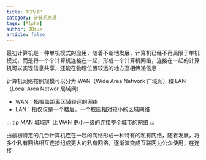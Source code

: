 ```yaml
---
title: TCP/IP
category: 计算机原理
tags: [Alpha]
author: JQiue
article: false
---
```


最初计算机是一种单机模式的应用，随着不断地发展，计算机已经不再局限于单机模式，而是将一个个计算机连接在一起，形成一个计算机网络，连接在一起的计算机可以实现信息共享，还能在物理位置较远的地方互相传递信息

计算机网络按照规模可以分为 WAN（Wide Area Network 广域网）和 LAN（Local Area Networ 局域网）

+ WAN：指覆盖距离区域较远的网络
+ LAN：指仅仅是一个楼层，一个校园相对较小的区域网络

::: tip MAN 城域网
比 WAN 更小一级的连接整个城市的网络
:::

由最初特定的几台计算机连在一起的网络形成一种特有的私有网络，随着发展，将多个私有网络相互连接组成更大的私有网络，逐渐演变成互联网为公众使用，在连接

<!-- more -->